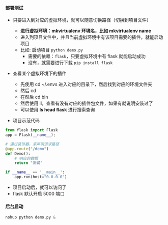 
#### 部署测试
- 只要进入到对应的虚拟环境，就可以随意切换路径（切换到项目文件）
  - **进行虚拟环境：mkvirtualenv 环境名，比如 mkvirtualenv name**
  - 进入到项目文件中，并且当前虚拟环境中有该项目需要的插件，就能启动项目
  - 比如: 启动项目 `python demo.py`
    - 需要的依赖：`flask`，只要虚拟环境中有 flask 就能启动成功
    - 没有，就需要进行下载 `pip install flask`

- 查看某个虚拟环境下的插件
  - 先使用 cd ~/.envs 进入对应的目录下，然后找到对应的环境文件夹
  - 然后 cd 
  - 在然后 cd bin
  - 然后使用 ll，查看有没有对应的插件包文件，如果有就说明安装过了
  - 可以使用 **ls head flask** 进行搜索查询
  

- 项目示范代码
```py
from flask import Flask
app = Flask(__name__);

# 通过装饰器，来声明请求路径
@app.route("/demo")
def Demo():
    # 响应的数据
    return "测试"

if __name__ == '__main__':
    app.run(host="0.0.0.0")
```

- 项目启动后，就可以访问了
- flask 默认开启 5000 端口

#### 后台启动
```py
nohup python demo.py &
```
